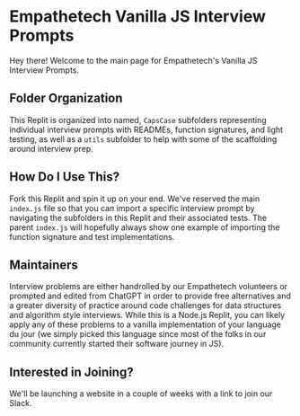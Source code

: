 # Empathetech Vanilla JS Interview Prompts

Hey there! Welcome to the main page for Empathetech's Vanilla JS Interview Prompts. 

## Folder Organization

This Replit is organized into named, `CapsCase` subfolders representing individual interview prompts with READMEs, function signatures, and light testing, as well as a `utils` subfolder to help with some of the scaffolding around interview prep.

## How Do I Use This?
Fork this Replit and spin it up on your end. We've reserved the main `index.js` file so that you can import a specific interview prompt by navigating the subfolders in this Replit and their associated tests. The parent `index.js` will hopefully always show one example of importing the function signature and test implementations.


## Maintainers

Interview problems are either handrolled by our Empathetech volunteers or prompted and edited from ChatGPT in order to provide free alternatives and a greater diversity of practice around code challenges for data structures and algorithm style interviews. While this is a Node.js Replit, you can likely apply any of these problems to a vanilla implementation of your language du jour (we simply picked this language since most of the folks in our community currently started their software journey in JS).

## Interested in Joining?

We'll be launching a website in a couple of weeks with a link to join our Slack.

